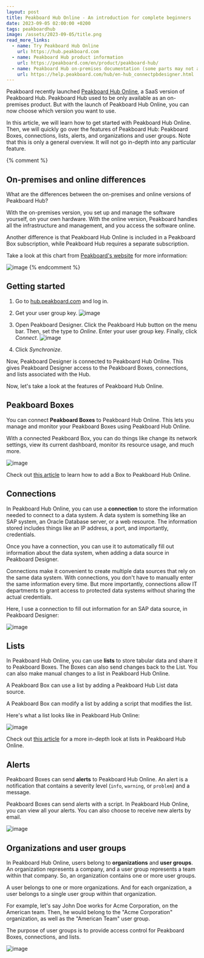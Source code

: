 ```yaml
---
layout: post
title: Peakboard Hub Online - An introduction for complete beginners
date: 2023-09-05 02:00:00 +0200
tags: peakboardhub
image: /assets/2023-09-05/title.png
read_more_links:
  - name: Try Peakboard Hub Online
    url: https://hub.peakboard.com
  - name: Peakboard Hub product information
    url: https://peakboard.com/en/product/peakboard-hub/
  - name: Peakboard Hub on-premises documentation (some parts may not apply to PBHO)
    url: https://help.peakboard.com/hub/en-hub_connectpbdesigner.html
---
```


Peakboard recently launched [Peakboard Hub Online](https://hub.peakboard.com), a SaaS version of Peakboard Hub. Peakboard Hub used to be only available as an on-premises product. But with the launch of Peakboard Hub Online, you can now choose which version you want to use.

In this article, we will learn how to get started with Peakboard Hub Online. Then, we will quickly go over the features of Peakboard Hub: Peakboard Boxes, connections, lists, alerts, and organizations and user groups. Note that this is only a general overview. It will not go in-depth into any particular feature.


{% comment %}
## On-premises and online differences

What are the differences between the on-premises and online versions of Peakboard Hub?

With the on-premises version, you set up and manage the software yourself, on your own hardware. With the online version, Peakboard handles all the infrastructure and management, and you access the software online.

Another difference is that Peakboard Hub Online is included in a Peakboard Box subscription, while Peakboard Hub requires a separate subscription.

Take a look at this chart from [Peakboard's website](https://peakboard.com/en/product/peakboard-hub/) for more information:

![image](/assets/2023-09-05/010.png)
{% endcomment %}


## Getting started

1. Go to [hub.peakboard.com](https://hub.peakboard.com/) and log in.

2. Get your user group key.
![image](/assets/2023-09-05/020.png)

3. Open Peakboard Designer. Click the Peakboard Hub button on the menu bar. Then, set the type to *Online*. Enter your user group key. Finally, click *Connect*.
![image](/assets/2023-09-05/021.png)

4. Click *Synchronize*.

Now, Peakboard Designer is connected to Peakboard Hub Online. This gives Peakboard Designer access to the Peakboard Boxes, connections, and lists associated with the Hub.

Now, let's take a look at the features of Peakboard Hub Online.


## Peakboard Boxes

You can connect **Peakboard Boxes** to Peakboard Hub Online. This lets you manage and monitor your Peakboard Boxes using Peakboard Hub Online.

With a connected Peakboard Box, you can do things like change its network settings, view its current dashboard, monitor its resource usage, and much more.

![image](/assets/2023-09-05/024.png)

Check out [this article](/Peakboard-Hub-Online-Bring-your-boxes-into-the-cloud.html) to learn how to add a Box to Peakboard Hub Online.


## Connections

In Peakboard Hub Online, you can use a **connection** to store the information needed to connect to a data system. A data system is something like an SAP system, an Oracle Database server, or a web resource. The information stored includes things like an IP address, a port, and importantly, credentials.

Once you have a connection, you can use it to automatically fill out information about the data system, when adding a data source in Peakboard Designer.

Connections make it convenient to create multiple data sources that rely on the same data system. With connections, you don't have to manually enter the same information every time. But more importantly, connections allow IT departments to grant access to protected data systems without sharing the actual credentials.

Here, I use a connection to fill out information for an SAP data source, in Peakboard Designer:

![image](/assets/2023-09-05/022.png)


## Lists

In Peakboard Hub Online, you can use **lists** to store tabular data and share it to Peakboard Boxes. The Boxes can also send changes back to the List. You can also make manual changes to a list in Peakboard Hub Online. 

A Peakboard Box can use a list by adding a Peakboard Hub List data source.

A Peakboard Box can modify a list by adding a script that modifies the list.

Here's what a list looks like in Peakboard Hub Online:

![image](/assets/2023-09-05/025.png)

Check out [this article](Peakboard-Hub-Online-Using-lists-to-store-sensor-data.html) for a more in-depth look at lists in Peakboard Hub Online.


## Alerts

Peakboard Boxes can send **alerts** to Peakboard Hub Online. An alert is a notification that contains a severity level (`info`, `warning`, or `problem`) and a message.

Peakboard Boxes can send alerts with a script. In Peakboard Hub Online, you can view all your alerts. You can also choose to receive new alerts by email.

![image](/assets/2023-09-05/023.png)


## Organizations and user groups

In Peakboard Hub Online, users belong to **organizations** and **user groups**. An organization represents a company, and a user group represents a team within that company. So, an organization contains one or more user groups.

A user belongs to one or more organizations. And for each organization, a user belongs to a single user group within that organization.

For example, let's say John Doe works for Acme Corporation, on the American team. Then, he would belong to the "Acme Corporation" organization, as well as the "American Team" user group.

The purpose of user groups is to provide access control for Peakboard Boxes, connections, and lists.

![image](/assets/2023-09-05/030.png)
